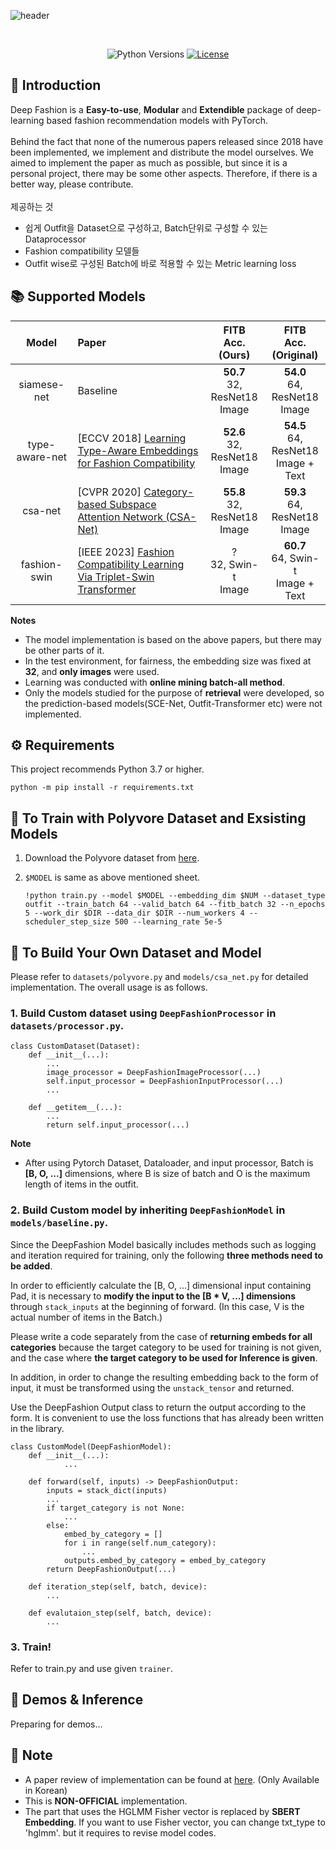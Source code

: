 ![header](https://capsule-render.vercel.app/api?type=rounded&height=200&color=gradient&customColorList=20&text=🧷%20Deep%20Fashion&fontSize=36&fontColor=FFFFFF&fontAlignY=45&desc=PyTorch%20implementation%20of%20deep-learning%20based%20fashion%20recommendation%20models&descSize=12&descAlignY=65)

<br>
<div align="center">

![Python Versions](https://img.shields.io/badge/python-3.7%20|%203.8%20|%203.9%20|%203.10-blue)
[![License](https://img.shields.io/github/license/owj0421/DeepFashion.svg)](https://github.com/owj0421/DeepFashion/blob/master/LICENSE)

</div>


## 🤗 Introduction

Deep Fashion is a **Easy-to-use**, **Modular** and **Extendible** package of deep-learning based fashion recommendation models with PyTorch. <br><br>
Behind the fact that none of the numerous papers released since 2018 have been implemented, we implement and distribute the model ourselves. We aimed to implement the paper as much as possible, but since it is a personal project, there may be some other aspects. Therefore, if there is a better way, please contribute.<br><br>
제공하는 것
- 쉽게 Outfit을 Dataset으로 구성하고, Batch단위로 구성할 수 있는 Dataprocessor
- Fashion compatibility 모델들
- Outfit wise로 구성된 Batch에 바로 적용할 수 있는 Metric learning loss


## 📚 Supported Models

<div align="center">

|Model|Paper|FITB<br>Acc.<br>(Ours)|FITB<br>Acc.<br>(Original)|
|:-:|:-|:-:|:-:|
|siamese-net|Baseline|**50.7**<br>32, ResNet18 <br>Image|**54.0**<br>64, ResNet18 <br>Image|
|type-aware-net|[ECCV 2018] [Learning Type-Aware Embeddings for Fashion Compatibility](https://arxiv.org/abs/1803.09196)|**52.6**<br>32, ResNet18 <br>Image|**54.5**<br>64, ResNet18 <br>Image + Text|
|csa-net|[CVPR 2020] [Category-based Subspace Attention Network (CSA-Net)](https://arxiv.org/abs/1912.08967?ref=dl-staging-website.ghost.io)|**55.8**<br>32, ResNet18 <br>Image|**59.3**<br>64, ResNet18 <br>Image|
|fashion-swin|[IEEE 2023] [Fashion Compatibility Learning Via Triplet-Swin Transformer](https://ieeexplore.ieee.org/abstract/document/10105392)|?<br>32, Swin-t <br>Image|**60.7**<br>64, Swin-t <br>Image + Text|

</div>

**Notes**
 - The model implementation is based on the above papers, but there may be other parts of it.
 - In the test environment, for fairness, the embedding size was fixed at **32**, and **only images** were used.
 - Learning was conducted with **online mining batch-all method**.
 - Only the models studied for the purpose of **retrieval** were developed, so the prediction-based models(SCE-Net, Outfit-Transformer etc) were not implemented.


## ⚙ Requirements
This project recommends Python 3.7 or higher.
```
python -m pip install -r requirements.txt
```

## 🧱 To Train with Polyvore Dataset and Exsisting Models
1. Download the Polyvore dataset from [here](https://github.com/xthan/polyvore-dataset?tab=readme-ov-file).

2. `$MODEL` is same as above mentioned sheet.

    ```
    !python train.py --model $MODEL --embedding_dim $NUM --dataset_type outfit --train_batch 64 --valid_batch 64 --fitb_batch 32 --n_epochs 5 --work_dir $DIR --data_dir $DIR --num_workers 4 --scheduler_step_size 500 --learning_rate 5e-5
    ```

## 🧱 To Build Your Own Dataset and Model
Please refer to `datasets/polyvore.py` and `models/csa_net.py` for detailed implementation. The overall usage is as follows.


### 1. Build Custom dataset using `DeepFashionProcessor` in `datasets/processor.py`.
    
```
class CustomDataset(Dataset):
    def __init__(...):
        ...
        image_processor = DeepFashionImageProcessor(...)
        self.input_processor = DeepFashionInputProcessor(...)
        ...

    def __getitem__(...):
        ...
        return self.input_processor(...)
```

**Note**
- After using Pytorch Dataset, Dataloader, and input processor, Batch is **[B, O, ...]** dimensions, where B is size of batch and O is the maximum length of items in the outfit.


### 2. Build Custom model by inheriting `DeepFashionModel` in `models/baseline.py`.<br>

Since the DeepFashion Model basically includes methods such as logging and iteration required for training, only the following **three methods need to be added**.<br>

In order to efficiently calculate the [B, O, ...] dimensional input containing Pad, it is necessary to **modify the input to the [B * V, ...] dimensions** through `stack_inputs` at the beginning of forward. (In this case, V is the actual number of items in the Batch.)

Please write a code separately from the case of **returning embeds for all categories** because the target category to be used for training is not given, and the case where **the target category to be used for Inference is given**.

In addition, in order to change the resulting embedding back to the form of input, it must be transformed using the `unstack_tensor` and returned.

Use the DeepFashion Output class to return the output according to the form. It is convenient to use the loss functions that has already been written in the library.

```
class CustomModel(DeepFashionModel):
    def __init__(...):
            ...

    def forward(self, inputs) -> DeepFashionOutput:
        inputs = stack_dict(inputs)
        ...
        if target_category is not None:
            ...
        else:
            embed_by_category = []
            for i in range(self.num_category):
                ...
            outputs.embed_by_category = embed_by_category
        return DeepFashionOutput(...)

    def iteration_step(self, batch, device):
        ...

    def evalutaion_step(self, batch, device):
        ...

```
### 3. Train!
Refer to train.py and use given `trainer`.

## 🧶 Demos & Inference
Preparing for demos...


## 🔔 Note
- A paper review of implementation can be found at [here](). (Only Available in Korean)
- This is **NON-OFFICIAL** implementation.
- The part that uses the HGLMM Fisher vector is replaced by **SBERT Embedding**. If you want to use Fisher vector, you can change txt_type to 'hglmm'. but it requires to revise model codes.
